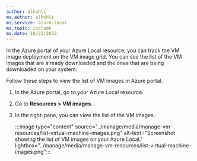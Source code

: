 ```yaml
---
author: alkohli
ms.author: alkohli
ms.service: azure-local
ms.topic: include
ms.date: 10/23/2022
---
```


In the Azure portal of your Azure Local resource, you can track the VM image deployment on the VM image grid. You can see the list of the VM images that are already downloaded and the ones that are being downloaded on your system.

Follow these steps to view the list of VM images in Azure portal.

1. In the Azure portal, go to your Azure Local resource.
1. Go to **Resources > VM images**.
1. In the right-pane, you can view the list of the VM images.

    :::image type="content" source="../manage/media/manage-vm-resources/list-virtual-machine-images.png" alt-text="Screenshot showing the list of VM images on your Azure Local." lightbox="../manage/media/manage-vm-resources/list-virtual-machine-images.png":::
